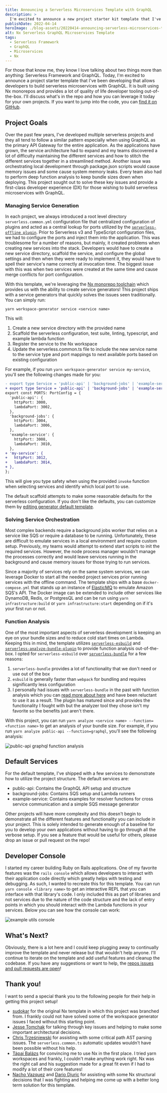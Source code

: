 ```yaml
---
title: Announcing a Serverless Microservices Template with GraphQL
description: >
  I'm excited to announce a new project starter kit template that I've been developing for a while. Let me tour you through the repository and the decisions that have been made.
publishDate: 2022-04-14
heroImage: ./blog-assets/20220414-announcing-serverless-microservices-template.png
alt: Nx Serverless GraphQL Microservices Template
tags:
  - Serverless Framework
  - GraphQL
  - Microservices
  - Nx
---
```


For those that know me, they know I love talking about two things more than anything: Serverless Framework and GraphQL. Today, I'm excited to announce a project starter template that I've been developing that allows developers to build serverless microservices with GraphQL. It is built using Nx monorepos and provides a lot of quality of life developer tooling out-of-the-box. I'll discuss what's in the repo and how you can leverage it today for your own projects. If you want to jump into the code, you can [find it on GitHub](https://github.com/dustinsgoodman/serverless-microservices-graphql-template).

## Project Goals

Over the past few years, I've developed multiple serverless projects and they all tend to follow a similar pattern especially when using GraphQL as the primary API Gateway for the entire application. As the applications have grown, the service architecture had to expand and my teams discovered a lot of difficulty maintaining the different services and how to stitch the different services together in a streamlined method. Another issue was orchestrating local development through package.json scripts would cause memory issues and some cause system memory leaks. Every team also had to perform deep function analysis to keep bundle sizes down when deploying. This project sought out to solve these key issues and provide a first-class developer experience (DX) for those wishing to build serverless microservices with GraphQL.

### Managing Service Generation

In each project, we always introduced a root level directory `serverless.common.yml` configuration file that centralized configuration of plugins and acted as a central lookup for ports utilized by the [`serverless-offline plugin`](https://www.serverless.com/plugins/serverless-offline). Prior to Serverless v3 and TypeScript configuration files, we had to configure the ports and inject them into the application. This was troublesome for a number of reasons, but mainly, it created problems when creating new services into the stack. Developers would have to create a new service directory, scaffold the service, and configure the global settings and then when they were ready to implement it, they would have to spell their service's name correctly at invocation time. The biggest issue with this was when two services were created at the same time and cause merge conflicts for port configuration.

With this template, we're leveraging the [Nx monorepo toolchain](https://nx.dev/) which provides us with the ability to create service generators! This project ships with a service generators that quickly solves the issues seen traditionally. You can simply run:

```shell
yarn workspace-generator service <service name>
```

This will:

1. Create a new service directory with the provided name
2. Scaffold the serverless configuration, test suite, linting, typescript, and example lambda function
3. Register the service to the Nx workspace
4. Update the serverless.common.ts file to include the new service name to the service type and port mappings to next available ports based on existing configuration

For example, if you run `yarn workspace-generator service my-service`, you'll see the following changes made for you:

```diff
- export type Service = 'public-api' | 'background-jobs' | 'example-service';
+ export type Service = 'public-api' | 'background-jobs' | 'example-service' | 'my-service';
export const PORTS: PortConfig = {
  'public-api': {
    httpPort: 3000,
    lambdaPort: 3002,
  },
  'background-jobs': {
    httpPort: 3004,
    lambdaPort: 3006,
  },
  'example-service': {
    httpPort: 3008,
    lambdaPort: 3010,
  },
+ 'my-service': {
+   httpPort: 3012,
+   lambdaPort: 3014,
+ },
};
```

This will give you type safety when using the provided `invoke` function when selecting services and identify which local port to use.

The default scaffold attempts to make some reasonable defaults for the serverless configuration. If you don't like the defaults, you can customize them by [editing generator default template](https://github.com/dustinsgoodman/serverless-microservices-graphql-template/blob/main/tools/generators/service/files/serverless.ts__tmpl__).

### Solving Service Orchestration

Most complex backends require a background jobs worker that relies on a service like SQS or require a database to be running. Unfortunately, these are difficult to emulate services in a local environment and require custom setup. Previously, my teams would attempt to extend start scripts to init the required services. However, the node process manager wouldn't manage the processes correctly and would leave services running in the background and cause memory issues for those trying to run services.

Since a majority of services rely on the same system services, we can leverage Docker to start all the needed project services prior running services with the offline command. The template ships with a base `docker-compose.yml` that stands up an instance of [ElasticMQ](https://github.com/softwaremill/elasticmq) to emulate Amazon SQS's API. The Docker image can be extended to include other services like DynamoDB, Redis, or PostgresQL and can be run using `yarn infrastructure:build` or `yarn infrastructure:start` depending on if it's your first run or not.

### Function Analysis

One of the most important aspects of serverless development is keeping an eye on your bundle sizes and to reduce cold start times on Lambda. Keeping this in mind, the template utilizes [`serverless-esbuild`](https://github.com/floydspace/serverless-esbuild) and [`serverless-analyze-bundle-plugin`](https://github.com/adriencaccia/serverless-analyze-bundle-plugin) to provide function analysis out-of-the-box. I opted for `serverless-esbuild` over [`serverless-bundle`](https://github.com/AnomalyInnovations/serverless-bundle) for a few reasons:

1. `serverless-bundle` provides a lot of functionality that we don't need or use out of the box
2. `esbuild` is generally faster than `webpack` for bundling and requires significantly less configuration
3. I personally had issues with `serverless-bundle` in the past with function analysis which you can [read more about here](https://dustinsgoodman.medium.com/resolving-serverless-webpack-issues-efae729e0619) and have been reluctant to use it as a result. The plugin has matured since and provides the functionality I fought with but the analyzer tool they chose isn't my favorite so the benefits just aren't there.

With this project, you can run `yarn analyze <service name> --function=<function name>` to get an analysis of your bundle size. For example, if you run `yarn analyze public-api --function=graphql`, you'll see the following analysis:

![public-api graphql function analysis](./blog-assets/20220414-bundle-analysis.webp)

## Default Services

For the default template, I've shipped with a few services to demonstrate how to utilize the project structure. The default services are:

- public-api: Contains the GraphQL API setup and structure
- background-jobs: Contains SQS setup and Lambda runners
- example-service: Contains examples for resolver functions for cross service communication and a simple SQS message generator

Other projects will have more complexity and this doesn't begin to demonstrate all the different features and functionality you can include in your project. This is solely intended to generate enough of a baseline for you to develop your own applications without having to go through all the verbose setup. If you see a feature that would be useful for others, please drop an issue or pull request on the repo!

## Developer Console

I started my career building Ruby on Rails applications. One of my favorite features was the `rails console` which allows developers to interact with their application code directly which greatly helps with testing and debugging. As such, I wanted to recreate this for this template. You can run `yarn console <library name>` to get an interactive REPL that you can interface with that library's code. I only included this as part of libraries and not services due to the nature of the code structure and the lack of entry points in which you should interact with the Lambda functions in your services. Below you can see how the console can work:

![example utils console](./blog-assets/20220414-console-example.webp)

## What's Next?

Obviously, there is a lot here and I could keep plugging away to continually improve the template and never release but that wouldn't help anyone. I'll continue to iterate on the template and add useful features and cleanup the codebase. If you have any suggestions or want to help, the [repos issues and pull requests are open](https://github.com/dustinsgoodman/serverless-microservices-graphql-template)!

## Thank you!

I want to send a special thank you to the following people for their help in getting this project setup!

- [sudokar](https://github.com/sudokar) for the original Nx template in which this project was branched from. I frankly could not have solved some of the workspace generator issues I faced without this starting point.
- [Jesse Tomchak](https://github.com/jtomchak) for talking through key issues and helping to make some important architectural decisions.
- [Chris Trześniewski](https://github.com/ktrz) for assisting with some critical path AST parsing issues. The `serverless.common.ts` automatic updates wouldn't have been possible without his help.
- [Tápai Balázs](https://github.com/TapaiBalazs) for convincing me to use Nx in the first place. I tried yarn workspaces and frankly, I couldn't make anything work right. Nx was the right call and his suggestion made for a great fit even if I had to modify a lot of their core features!
- [Nacho Vazquez](https://github.com/NachoVazquez) and [Dario Djuric](https://github.com/dariodjuric) for assisting with some Nx structural decisions that I was fighting and helping me come up with a better long term solution for this template.
